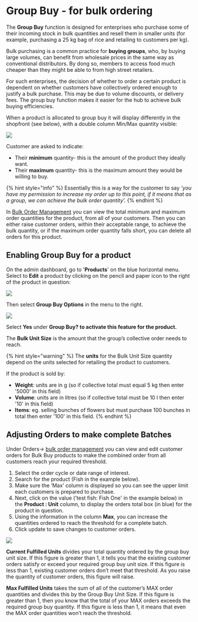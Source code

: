 # Group Buy - for bulk ordering

The **Group Buy** function is designed for enterprises who purchase some of their incoming stock in bulk quantities and resell them in smaller units (for example, purchasing a 25 kg bag of rice and retailing to customers per kg).

Bulk purchasing is a common practice for **buying groups**, who, by buying large volumes, can benefit from wholesale prices in the same way as conventional distributors.  By dong so, members to access food much cheaper than they might be able to from high street retailers.&#x20;

For such enterprises, the decision of whether to order a certain product is dependent on whether customers have collectively ordered enough to justify a bulk purchase. This may be due to volume discounts, or delivery fees. The group buy function makes it easier for the hub to achieve bulk buying efficiencies.

When a product is allocated to group buy it will display differently in the shopfront (see below), with a double column Min/Max quantity visible:

![](<../../.gitbook/assets/group-buy (1).png>)

Customer are asked to indicate:

* Their **minimum** quantity- this is the amount of the product they ideally want.
* Their **maximum** quantity- this is the maximum amount they would be willing to buy.

{% hint style="info" %}
Essentially this is a way for the customer to say _‘you have my permission to increase my order up to this point, if it means that as a group, we can achieve the bulk order quantity’._
{% endhint %}

In [Bulk Order Management](../orders/view-orders.md#bulk-order-management) you can view the total minimum and maximum order quantities for the product, from all of your customers. Then you can either raise customer orders, within their acceptable range, to achieve the bulk quantity, or if the maximum order quantity falls short, you can delete all orders for this product.

## Enabling Group Buy for a product

On the admin dashboard, go to '**Products**' on the blue horizontal menu.  Select to **Edit** a product by clicking on the pencil and paper icon to the right of the product in question:

![](../../.gitbook/assets/productedit.jpg)

Then select **Group Buy Options** in the menu to the right.

![](../../.gitbook/assets/groupbuy.jpg)

Select **Yes** under **Group Buy? to activate this feature for the product.**

The **Bulk Unit Size** is the amount that the group’s collective order needs to reach.&#x20;

{% hint style="warning" %}
The **units** for the Bulk Unit Size quantity depend on the units selected for retailing the product to customers. &#x20;

If the product is sold by:

* **Weight**: units are in g (so if collective total must equal 5 kg then enter '5000' in this field)
* **Volume**: units are in litres (so if collective total must be 10 l then enter '10' in this field)
* **Items**: eg. selling bunches of flowers but must purchase 100 bunches in total then enter '100' in this field.
{% endhint %}

## Adjusting Orders to make complete Batches

Under Orders-> [bulk order management](../orders/view-orders.md#bulk-order-management) you can view and edit customer orders for Bulk Buy products to make the combined order from all customers reach your required threshold.

1. Select the order cycle or date range of interest.
2. Search for the product (Fish in the example below).
3. Make sure the ‘Max’ column is displayed so you can see the upper limit each customers is prepared to purchase.
4. Next, click on the value ('test fish: Fish One' in the example below) in the **Product : Unit** column, to display the orders total box (in blue) for the product in question.&#x20;
5. Using the information in the column **Max**, you can increase the quantities ordered to reach the threshold for a complete batch.&#x20;
6. Click update to save changes to customer orders.

![](../../.gitbook/assets/bulkorder2.jpg)

**Current Fulfilled Units** divides your total quantity ordered by the group buy unit size. If this figure is greater than 1, it tells you that the existing customer orders satisfy or exceed your required group buy unit size. If this figure is less than 1, existing customer orders don’t meet that threshold. As you raise the quantity of customer orders, this figure will raise.&#x20;

**Max Fulfilled Units** takes the sum of all of the customer’s MAX order quantities and divides this by the Group Buy Unit Size. If this figure is greater than 1, then you know that the total of your MAX orders exceeds the required group buy quantity. If this figure is less than 1, it means that even the MAX order quantities won’t reach the threshold.
